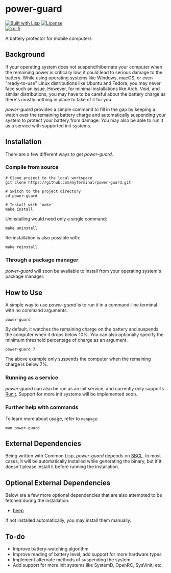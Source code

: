 # power-guard

[![Built with Lisp](https://img.shields.io/badge/built%20with-Lisp-blueviolet)](https://lisp-lang.org)
[![License](https://img.shields.io/github/license/myTerminal/power-guard.svg)](https://opensource.org/licenses/MIT)  
[![ko-fi](https://ko-fi.com/img/githubbutton_sm.svg)](https://ko-fi.com/Y8Y5E5GL7)

A battery protector for mobile computers

## Background

If your operating system does not suspend/hibernate your computer when the remaining power is critically low, it could lead to serious damage to the battery. While using operating systems like Windows, macOS, or even "ready-to-use" Linux distributions like Ubuntu and Fedora, you may never face such an issue. However, for minimal installations like Arch, Void, and similar distributions, you may have to be careful about the battery charge as there's mostly nothing in place to take of it for you.

*power-guard* provides a simple command to fill in the gap by keeping a watch over the remaining battery charge and automatically suspending your system to protect your battery from damage. You may also be able to run it as a service with supported init systems.

## Installation

There are a few different ways to get *power-guard*.

### Compile from source

    # Clone project to the local workspace
    git clone https://github.com/myTerminal/power-guard.git

    # Switch to the project directory
    cd power-guard

    # Install with `make`
    make install

Uninstalling would need only a single command:

    make uninstall

Re-installation is also possible with:

    make reinstall

### Through a package manager

*power-guard* will soon be available to install from your operating system's package manager.

## How to Use

A simple way to use *power-guard* is to run it in a command-line terminal with no command arguments.

    power-guard

By default, it watches the remaining charge on the battery and suspends the computer when it drops below 10%. You can also optionally specify the minimum threshold percentage of charge as an argument.

    power-guard 7

The above example only suspends the computer when the remaining charge is below 7%.

### Running as a service

*power-guard* can also be run as an init service, and currently only supports [Runit](http://smarden.org/runit). Support for more init systems will be implemented soon.

### Further help with commands

To learn more about usage, refer to `manpage`:

    man power-guard

## External Dependencies

Being written with Common Lisp, *power-guard* depends on [SBCL](https://www.sbcl.org). In most cases, it will be automatically installed while generating the binary, but if it doesn't please install it before running the installation.

## Optional External Dependencies

Below are a few more optional dependencies that are also attempted to be fetched during the installation:

 - [beep](https://pkgs.org/search/?q=beep)

 If not installed automatically, you may install them manually.

## To-do

* Improve battery-watching algorithm
* Improve reading of battery level, add support for more hardware types
* Implement alternate methods of suspending the system
* Add support for more init systems like SystemD, OpenRC, SysVinit, etc.
